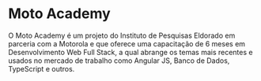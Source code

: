 # Moto Academy

O Moto Academy é um projeto do Instituto de Pesquisas Eldorado em parceria com a Motorola e que oferece uma capacitação de 6 meses em Desenvolvimento Web Full Stack, a qual abrange os temas mais recentes e usados no mercado de trabalho como Angular JS, Banco de Dados, TypeScript e outros.